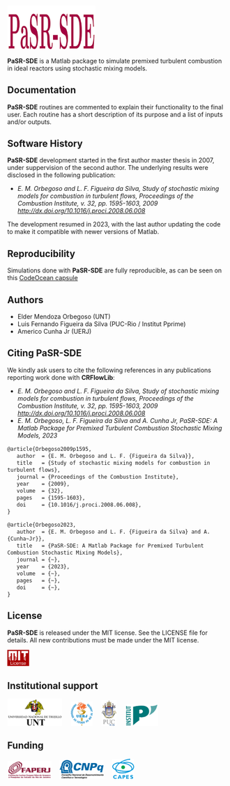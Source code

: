 <img src="logo/PaSR-SDE.png" width="40%">

**PaSR-SDE** is a Matlab package to simulate premixed turbulent combustion in ideal reactors using stochastic mixing models.

## Documentation

**PaSR-SDE** routines are commented to explain their functionality to the final user. Each routine has a short description of its purpose and a list of inputs and/or outputs.

## Software History

**PaSR-SDE** development started in the first author master thesis in 2007, under suppervision of the second author. The underlying results were disclosed in the following publication:
- *E. M. Orbegoso and L. F. Figueira da Silva, Study of stochastic mixing models for combustion in turbulent flows, Proceedings of the Combustion Institute, v. 32, pp. 1595-1603, 2009 http://dx.doi.org/10.1016/j.proci.2008.06.008*

The development resumed in 2023, with the last author updating the code to make it compatible with newer versions of Matlab.

## Reproducibility

Simulations done with **PaSR-SDE** are fully reproducible, as can be seen on this <a href="https://codeocean.com/capsule/0776751/tree" target="_blank">CodeOcean capsule</a>

## Authors
- Elder Mendoza Orbegoso (UNT)
- Luis Fernando Figueira da Silva (PUC-Rio / Institut Pprime)
- Americo Cunha Jr (UERJ)

## Citing PaSR-SDE

We kindly ask users to cite the following references in any publications reporting work done with **CRFlowLib**:
- *E. M. Orbegoso and L. F. Figueira da Silva, Study of stochastic mixing models for combustion in turbulent flows, Proceedings of the Combustion Institute, v. 32, pp. 1595-1603, 2009 http://dx.doi.org/10.1016/j.proci.2008.06.008*
- *E. M. Orbegoso, L. F. Figueira da Silva and A. Cunha Jr, PaSR-SDE: A Matlab Package for Premixed Turbulent Combustion Stochastic Mixing Models, 2023*

```
@article{Orbegoso2009p1595,
   author  = {E. M. Orbegoso and L. F. {Figueira da Silva}},
   title   = {Study of stochastic mixing models for combustion in turbulent flows},
   journal = {Proceedings of the Combustion Institute},
   year    = {2009},
   volume  = {32},
   pages   = {1595-1603},
   doi     = {10.1016/j.proci.2008.06.008},
}
```

```
@article{Orbegoso2023,
   author  = {E. M. Orbegoso and L. F. {Figueira da Silva} and A. {Cunha~Jr}},
   title   = {PaSR-SDE: A Matlab Package for Premixed Turbulent Combustion Stochastic Mixing Models},
   journal = {~},
   year    = {2023},
   volume  = {~},
   pages   = {~},
   doi     = {~},
}
```

## License

**PaSR-SDE** is released under the MIT license. See the LICENSE file for details. All new contributions must be made under the MIT license.

<img src="logo/mit_license_red.png" width="10%"> 

## Institutional support

<img src="logo/logo_unt_color.png" width="25%"> &nbsp; &nbsp; <img src="logo/logo_uerj_color.jpeg" width="10%"> &nbsp; &nbsp; <img src="logo/logo_pucrio_color.jpg" width="07%"> &nbsp; &nbsp; <img src="logo/logo_pprime_color.jpeg" width="15%">

## Funding

<img src="logo/faperj.jpg" width="20%"> &nbsp; &nbsp; <img src="logo/cnpq.png" width="20%"> &nbsp; &nbsp; <img src="logo/capes.png" width="10%">
